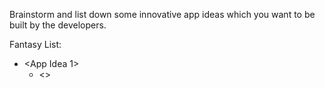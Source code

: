 Brainstorm and list down some innovative app ideas which you want to be built by the developers.

Fantasy List:
- <App Idea 1>
  - <<Description>>
